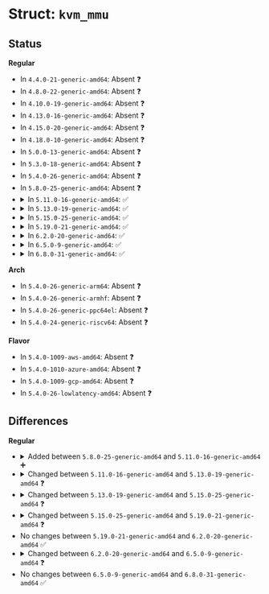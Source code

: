 # Struct: <code>kvm_mmu</code>

## Status
<b>Regular</b>
<ul>
<li>
In <code>4.4.0-21-generic-amd64</code>: Absent ❓
</li>
<li>
In <code>4.8.0-22-generic-amd64</code>: Absent ❓
</li>
<li>
In <code>4.10.0-19-generic-amd64</code>: Absent ❓
</li>
<li>
In <code>4.13.0-16-generic-amd64</code>: Absent ❓
</li>
<li>
In <code>4.15.0-20-generic-amd64</code>: Absent ❓
</li>
<li>
In <code>4.18.0-10-generic-amd64</code>: Absent ❓
</li>
<li>
In <code>5.0.0-13-generic-amd64</code>: Absent ❓
</li>
<li>
In <code>5.3.0-18-generic-amd64</code>: Absent ❓
</li>
<li>
In <code>5.4.0-26-generic-amd64</code>: Absent ❓
</li>
<li>
In <code>5.8.0-25-generic-amd64</code>: Absent ❓
</li>
<li>
<details>
<summary>In <code>5.11.0-16-generic-amd64</code>: ✅</summary>

```c
struct kvm_mmu {
    long unsigned int (*)(struct kvm_vcpu *) get_guest_pgd;
    u64 (*)(struct kvm_vcpu *, int) get_pdptr;
    int (*)(struct kvm_vcpu *, gpa_t, u32, bool) page_fault;
    void (*)(struct kvm_vcpu *, struct x86_exception *) inject_page_fault;
    gpa_t (*)(struct kvm_vcpu *, gpa_t, u32, struct x86_exception *) gva_to_gpa;
    gpa_t (*)(struct kvm_vcpu *, gpa_t, u32, struct x86_exception *) translate_gpa;
    int (*)(struct kvm_vcpu *, struct kvm_mmu_page *) sync_page;
    void (*)(struct kvm_vcpu *, gva_t, hpa_t) invlpg;
    void (*)(struct kvm_vcpu *, struct kvm_mmu_page *, u64 *, const void *) update_pte;
    hpa_t root_hpa;
    gpa_t root_pgd;
    union kvm_mmu_role mmu_role;
    u8 root_level;
    u8 shadow_root_level;
    u8 ept_ad;
    bool direct_map;
    struct kvm_mmu_root_info[3] prev_roots;
    u8[16] permissions;
    u32 pkru_mask;
    u64 * pae_root;
    u64 * lm_root;
    struct rsvd_bits_validate shadow_zero_check;
    struct rsvd_bits_validate guest_rsvd_check;
    u8 last_nonleaf_level;
    bool nx;
    u64[4] pdptrs;
}
```
</details>
</li>
<li>
<details>
<summary>In <code>5.13.0-19-generic-amd64</code>: ✅</summary>

```c
struct kvm_mmu {
    long unsigned int (*)(struct kvm_vcpu *) get_guest_pgd;
    u64 (*)(struct kvm_vcpu *, int) get_pdptr;
    int (*)(struct kvm_vcpu *, gpa_t, u32, bool) page_fault;
    void (*)(struct kvm_vcpu *, struct x86_exception *) inject_page_fault;
    gpa_t (*)(struct kvm_vcpu *, gpa_t, u32, struct x86_exception *) gva_to_gpa;
    gpa_t (*)(struct kvm_vcpu *, gpa_t, u32, struct x86_exception *) translate_gpa;
    int (*)(struct kvm_vcpu *, struct kvm_mmu_page *) sync_page;
    void (*)(struct kvm_vcpu *, gva_t, hpa_t) invlpg;
    hpa_t root_hpa;
    gpa_t root_pgd;
    union kvm_mmu_role mmu_role;
    u8 root_level;
    u8 shadow_root_level;
    u8 ept_ad;
    bool direct_map;
    struct kvm_mmu_root_info[3] prev_roots;
    u8[16] permissions;
    u32 pkru_mask;
    u64 * pae_root;
    u64 * pml4_root;
    struct rsvd_bits_validate shadow_zero_check;
    struct rsvd_bits_validate guest_rsvd_check;
    u8 last_nonleaf_level;
    bool nx;
    u64[4] pdptrs;
}
```
</details>
</li>
<li>
<details>
<summary>In <code>5.15.0-25-generic-amd64</code>: ✅</summary>

```c
struct kvm_mmu {
    long unsigned int (*)(struct kvm_vcpu *) get_guest_pgd;
    u64 (*)(struct kvm_vcpu *, int) get_pdptr;
    int (*)(struct kvm_vcpu *, gpa_t, u32, bool) page_fault;
    void (*)(struct kvm_vcpu *, struct x86_exception *) inject_page_fault;
    gpa_t (*)(struct kvm_vcpu *, gpa_t, u32, struct x86_exception *) gva_to_gpa;
    gpa_t (*)(struct kvm_vcpu *, gpa_t, u32, struct x86_exception *) translate_gpa;
    int (*)(struct kvm_vcpu *, struct kvm_mmu_page *) sync_page;
    void (*)(struct kvm_vcpu *, gva_t, hpa_t) invlpg;
    hpa_t root_hpa;
    gpa_t root_pgd;
    union kvm_mmu_role mmu_role;
    u8 root_level;
    u8 shadow_root_level;
    u8 ept_ad;
    bool direct_map;
    struct kvm_mmu_root_info[3] prev_roots;
    u8[16] permissions;
    u32 pkru_mask;
    u64 * pae_root;
    u64 * pml4_root;
    u64 * pml5_root;
    struct rsvd_bits_validate shadow_zero_check;
    struct rsvd_bits_validate guest_rsvd_check;
    u64[4] pdptrs;
}
```
</details>
</li>
<li>
<details>
<summary>In <code>5.19.0-21-generic-amd64</code>: ✅</summary>

```c
struct kvm_mmu {
    long unsigned int (*)(struct kvm_vcpu *) get_guest_pgd;
    u64 (*)(struct kvm_vcpu *, int) get_pdptr;
    int (*)(struct kvm_vcpu *, struct kvm_page_fault *) page_fault;
    void (*)(struct kvm_vcpu *, struct x86_exception *) inject_page_fault;
    gpa_t (*)(struct kvm_vcpu *, struct kvm_mmu *, gpa_t, u64, struct x86_exception *) gva_to_gpa;
    int (*)(struct kvm_vcpu *, struct kvm_mmu_page *) sync_page;
    void (*)(struct kvm_vcpu *, gva_t, hpa_t) invlpg;
    struct kvm_mmu_root_info root;
    union kvm_cpu_role cpu_role;
    union kvm_mmu_page_role root_role;
    u32 pkru_mask;
    struct kvm_mmu_root_info[3] prev_roots;
    u8[16] permissions;
    u64 * pae_root;
    u64 * pml4_root;
    u64 * pml5_root;
    struct rsvd_bits_validate shadow_zero_check;
    struct rsvd_bits_validate guest_rsvd_check;
    u64[4] pdptrs;
}
```
</details>
</li>
<li>
<details>
<summary>In <code>6.2.0-20-generic-amd64</code>: ✅</summary>

```c
struct kvm_mmu {
    long unsigned int (*)(struct kvm_vcpu *) get_guest_pgd;
    u64 (*)(struct kvm_vcpu *, int) get_pdptr;
    int (*)(struct kvm_vcpu *, struct kvm_page_fault *) page_fault;
    void (*)(struct kvm_vcpu *, struct x86_exception *) inject_page_fault;
    gpa_t (*)(struct kvm_vcpu *, struct kvm_mmu *, gpa_t, u64, struct x86_exception *) gva_to_gpa;
    int (*)(struct kvm_vcpu *, struct kvm_mmu_page *) sync_page;
    void (*)(struct kvm_vcpu *, gva_t, hpa_t) invlpg;
    struct kvm_mmu_root_info root;
    union kvm_cpu_role cpu_role;
    union kvm_mmu_page_role root_role;
    u32 pkru_mask;
    struct kvm_mmu_root_info[3] prev_roots;
    u8[16] permissions;
    u64 * pae_root;
    u64 * pml4_root;
    u64 * pml5_root;
    struct rsvd_bits_validate shadow_zero_check;
    struct rsvd_bits_validate guest_rsvd_check;
    u64[4] pdptrs;
}
```
</details>
</li>
<li>
<details>
<summary>In <code>6.5.0-9-generic-amd64</code>: ✅</summary>

```c
struct kvm_mmu {
    long unsigned int (*)(struct kvm_vcpu *) get_guest_pgd;
    u64 (*)(struct kvm_vcpu *, int) get_pdptr;
    int (*)(struct kvm_vcpu *, struct kvm_page_fault *) page_fault;
    void (*)(struct kvm_vcpu *, struct x86_exception *) inject_page_fault;
    gpa_t (*)(struct kvm_vcpu *, struct kvm_mmu *, gpa_t, u64, struct x86_exception *) gva_to_gpa;
    int (*)(struct kvm_vcpu *, struct kvm_mmu_page *, int) sync_spte;
    struct kvm_mmu_root_info root;
    union kvm_cpu_role cpu_role;
    union kvm_mmu_page_role root_role;
    u32 pkru_mask;
    struct kvm_mmu_root_info[3] prev_roots;
    u8[16] permissions;
    u64 * pae_root;
    u64 * pml4_root;
    u64 * pml5_root;
    struct rsvd_bits_validate shadow_zero_check;
    struct rsvd_bits_validate guest_rsvd_check;
    u64[4] pdptrs;
}
```
</details>
</li>
<li>
<details>
<summary>In <code>6.8.0-31-generic-amd64</code>: ✅</summary>

```c
struct kvm_mmu {
    long unsigned int (*)(struct kvm_vcpu *) get_guest_pgd;
    u64 (*)(struct kvm_vcpu *, int) get_pdptr;
    int (*)(struct kvm_vcpu *, struct kvm_page_fault *) page_fault;
    void (*)(struct kvm_vcpu *, struct x86_exception *) inject_page_fault;
    gpa_t (*)(struct kvm_vcpu *, struct kvm_mmu *, gpa_t, u64, struct x86_exception *) gva_to_gpa;
    int (*)(struct kvm_vcpu *, struct kvm_mmu_page *, int) sync_spte;
    struct kvm_mmu_root_info root;
    union kvm_cpu_role cpu_role;
    union kvm_mmu_page_role root_role;
    u32 pkru_mask;
    struct kvm_mmu_root_info[3] prev_roots;
    u8[16] permissions;
    u64 * pae_root;
    u64 * pml4_root;
    u64 * pml5_root;
    struct rsvd_bits_validate shadow_zero_check;
    struct rsvd_bits_validate guest_rsvd_check;
    u64[4] pdptrs;
}
```
</details>
</li>
</ul>
<b>Arch</b>
<ul>
<li>
In <code>5.4.0-26-generic-arm64</code>: Absent ❓
</li>
<li>
In <code>5.4.0-26-generic-armhf</code>: Absent ❓
</li>
<li>
In <code>5.4.0-26-generic-ppc64el</code>: Absent ❓
</li>
<li>
In <code>5.4.0-24-generic-riscv64</code>: Absent ❓
</li>
</ul>
<b>Flavor</b>
<ul>
<li>
In <code>5.4.0-1009-aws-amd64</code>: Absent ❓
</li>
<li>
In <code>5.4.0-1010-azure-amd64</code>: Absent ❓
</li>
<li>
In <code>5.4.0-1009-gcp-amd64</code>: Absent ❓
</li>
<li>
In <code>5.4.0-26-lowlatency-amd64</code>: Absent ❓
</li>
</ul>

## Differences
<b>Regular</b>
<ul>
<li>
<details>
<summary>Added between <code>5.8.0-25-generic-amd64</code> and <code>5.11.0-16-generic-amd64</code> ➕</summary>

```c
struct kvm_mmu {
    long unsigned int (*)(struct kvm_vcpu *) get_guest_pgd;
    u64 (*)(struct kvm_vcpu *, int) get_pdptr;
    int (*)(struct kvm_vcpu *, gpa_t, u32, bool) page_fault;
    void (*)(struct kvm_vcpu *, struct x86_exception *) inject_page_fault;
    gpa_t (*)(struct kvm_vcpu *, gpa_t, u32, struct x86_exception *) gva_to_gpa;
    gpa_t (*)(struct kvm_vcpu *, gpa_t, u32, struct x86_exception *) translate_gpa;
    int (*)(struct kvm_vcpu *, struct kvm_mmu_page *) sync_page;
    void (*)(struct kvm_vcpu *, gva_t, hpa_t) invlpg;
    void (*)(struct kvm_vcpu *, struct kvm_mmu_page *, u64 *, const void *) update_pte;
    hpa_t root_hpa;
    gpa_t root_pgd;
    union kvm_mmu_role mmu_role;
    u8 root_level;
    u8 shadow_root_level;
    u8 ept_ad;
    bool direct_map;
    struct kvm_mmu_root_info[3] prev_roots;
    u8[16] permissions;
    u32 pkru_mask;
    u64 * pae_root;
    u64 * lm_root;
    struct rsvd_bits_validate shadow_zero_check;
    struct rsvd_bits_validate guest_rsvd_check;
    u8 last_nonleaf_level;
    bool nx;
    u64[4] pdptrs;
}
```
</details>
</li>
<li>
<details>
<summary>Changed between <code>5.11.0-16-generic-amd64</code> and <code>5.13.0-19-generic-amd64</code> ❓</summary>
<ul>
<li>
<b>Field added. </b>
<code>u64 * pml4_root</code>
</li>
<li>
<b>Field removed. </b>
<code>void (*)(struct kvm_vcpu *, struct kvm_mmu_page *, u64 *, const void *) update_pte</code>
</li>
<li>
<b>Field removed. </b>
<code>u64 * lm_root</code>
</li>
</ul>
</details>
</li>
<li>
<details>
<summary>Changed between <code>5.13.0-19-generic-amd64</code> and <code>5.15.0-25-generic-amd64</code> ❓</summary>
<ul>
<li>
<b>Field added. </b>
<code>u64 * pml5_root</code>
</li>
<li>
<b>Field removed. </b>
<code>u8 last_nonleaf_level</code>
</li>
<li>
<b>Field removed. </b>
<code>bool nx</code>
</li>
</ul>
</details>
</li>
<li>
<details>
<summary>Changed between <code>5.15.0-25-generic-amd64</code> and <code>5.19.0-21-generic-amd64</code> ❓</summary>
<ul>
<li>
<b>Field added. </b>
<code>struct kvm_mmu_root_info root</code>
</li>
<li>
<b>Field added. </b>
<code>union kvm_cpu_role cpu_role</code>
</li>
<li>
<b>Field added. </b>
<code>union kvm_mmu_page_role root_role</code>
</li>
<li>
<b>Field removed. </b>
<code>gpa_t (*)(struct kvm_vcpu *, gpa_t, u32, struct x86_exception *) translate_gpa</code>
</li>
<li>
<b>Field removed. </b>
<code>hpa_t root_hpa</code>
</li>
<li>
<b>Field removed. </b>
<code>gpa_t root_pgd</code>
</li>
<li>
<b>Field removed. </b>
<code>union kvm_mmu_role mmu_role</code>
</li>
<li>
<b>Field removed. </b>
<code>u8 root_level</code>
</li>
<li>
<b>Field removed. </b>
<code>u8 shadow_root_level</code>
</li>
<li>
<b>Field removed. </b>
<code>u8 ept_ad</code>
</li>
<li>
<b>Field removed. </b>
<code>bool direct_map</code>
</li>
<li>
<b>Field type changed. </b>
<code>int (*)(struct kvm_vcpu *, gpa_t, u32, bool) page_fault</code> ➡️ <code>int (*)(struct kvm_vcpu *, struct kvm_page_fault *) page_fault</code>
</li>
<li>
<b>Field type changed. </b>
<code>gpa_t (*)(struct kvm_vcpu *, gpa_t, u32, struct x86_exception *) gva_to_gpa</code> ➡️ <code>gpa_t (*)(struct kvm_vcpu *, struct kvm_mmu *, gpa_t, u64, struct x86_exception *) gva_to_gpa</code>
</li>
</ul>
</details>
</li>
<li>
No changes between <code>5.19.0-21-generic-amd64</code> and <code>6.2.0-20-generic-amd64</code> ✅
</li>
<li>
<details>
<summary>Changed between <code>6.2.0-20-generic-amd64</code> and <code>6.5.0-9-generic-amd64</code> ❓</summary>
<ul>
<li>
<b>Field added. </b>
<code>int (*)(struct kvm_vcpu *, struct kvm_mmu_page *, int) sync_spte</code>
</li>
<li>
<b>Field removed. </b>
<code>int (*)(struct kvm_vcpu *, struct kvm_mmu_page *) sync_page</code>
</li>
<li>
<b>Field removed. </b>
<code>void (*)(struct kvm_vcpu *, gva_t, hpa_t) invlpg</code>
</li>
</ul>
</details>
</li>
<li>
No changes between <code>6.5.0-9-generic-amd64</code> and <code>6.8.0-31-generic-amd64</code> ✅
</li>
</ul>
